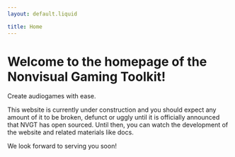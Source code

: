 ```yaml
---
layout: default.liquid

title: Home
---
```


# Welcome to the homepage of the Nonvisual Gaming Toolkit!
Create audiogames with ease.

This website is currently under construction and you should expect any amount of it to be broken, defunct or uggly until it is officially announced that NVGT has open sourced. Until then, you can watch the development of the website and related materials like docs.

We look forward to serving you soon!
